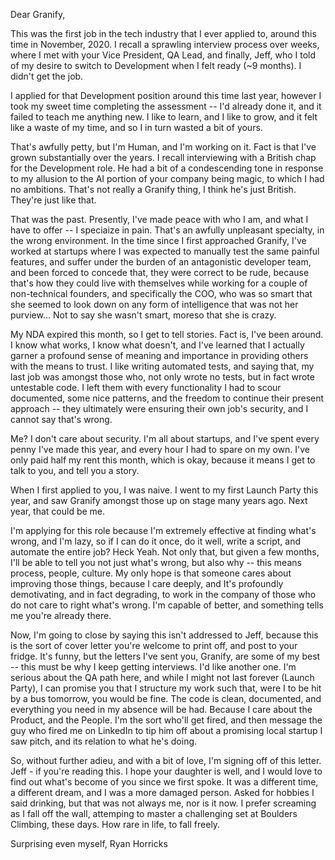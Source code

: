 Dear Granify,

This was the first job in the tech industry that I ever applied to, around this time in November, 2020. I recall a sprawling interview process over weeks, where I met with your Vice President, QA Lead, and finally, Jeff, who I told of my desire to switch to Development when I felt ready (~9 months). I didn't get the job.

I applied for that Development position around this time last year, however I took my sweet time completing the assessment -- I'd already done it, and it failed to teach me anything new. I like to learn, and I like to grow, and it felt like a waste of my time, and so I in turn wasted a bit of yours.

That's awfully petty, but I'm Human, and I'm working on it. Fact is that I've grown substantially over the years. I recall interviewing with a British chap for the Development role. He had a bit of a condescending tone in response to my allusion to the AI portion of your company being magic, to which I had no ambitions. That's not really a Granify thing, I think he's just British. They're just like that.

That was the past. Presently, I've made peace with who I am, and what I have to offer -- I speciaize in pain. That's an awfully unpleasant specialty, in the wrong environment. In the time since I first approached Granify, I've worked at startups where I was expected to manually test the same painful features, and suffer under the burden of an antagonistic developer team, and been forced to concede that, they were correct to be rude, because that's how they could live with themselves while working for a couple of non-technical founders, and specifically the COO, who was so smart that she seemed to look down on any form of intelligence that was not her purview... Not to say she wasn't smart, moreso that she is crazy.

My NDA expired this month, so I get to tell stories. Fact is, I've been around. I know what works, I know what doesn't, and I've learned that I actually garner a profound sense of meaning and importance in providing others with the means to trust. I like writing automated tests, and saying that, my last job was amongst those who, not only wrote no tests, but in fact wrote untestable code. I left them with every functionality I had to scour documented, some nice patterns, and the freedom to continue their present approach -- they ultimately were ensuring their own job's security, and I cannot say that's wrong.

Me? I don't care about security. I'm all about startups, and I've spent every penny I've made this year, and every hour I had to spare on my own. I've only paid half my rent this month, which is okay, because it means I get to talk to you, and tell you a story. 



When I first applied to you, I was naive. I went to my first Launch Party this year, and saw Granify amongst those up on stage many years ago. Next year, that could be me.



I'm applying for this role because I'm extremely effective at finding what's wrong, and I'm lazy, so if I can do it once, do it well, write a script, and automate the entire job? Heck Yeah. Not only that, but given a few months, I'll be able to tell you not just what's wrong, but also why -- this means process, people, culture. My only hope is that someone cares about improving those things, because I care deeply, and It's profoundly demotivating, and in fact degrading, to work in the company of those who do not care to right what's wrong. I'm capable of better, and something tells me you're already there.

Now, I'm going to close by saying this isn't addressed to Jeff, because this is the sort of cover letter you're welcome to print off, and post to your fridge. It's funny, but the letters I've sent you, Granify, are some of my best -- this must be why I keep getting interviews. I'd like another one. I'm serious about the QA path here, and while I might not last forever (Launch Party), I can promise you that I structure my work such that, were I to be hit by a bus tomorrow, you would be fine. The code is clean, documented, and everything you need in my absence will be had. Because I care about the Product, and the People. I'm the sort who'll get fired, and then message the guy who fired me on LinkedIn to tip him off about a promising local startup I saw pitch, and its relation to what he's doing.

So, without further adieu, and with a bit of love, I'm signing off of this letter. Jeff - if you're reading this. I hope your daughter is well, and I would love to find out what's become of you since we first spoke. It was a different time, a different dream, and I was a more damaged person. Asked for hobbies I said drinking, but that was not always me, nor is it now. I prefer screaming as I fall off the wall, attemping to master a challenging set at Boulders Climbing, these days. How rare in life, to fall freely.

Surprising even myself,
Ryan Horricks